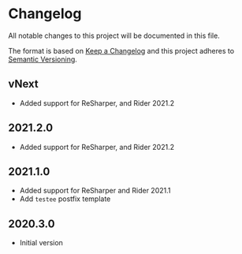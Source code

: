 # Changelog
All notable changes to this project will be documented in this file.

The format is based on [Keep a Changelog](http://keepachangelog.com/en/1.0.0/)
and this project adheres to [Semantic Versioning](http://semver.org/spec/v2.0.0.html).

## vNext
- Added support for ReSharper, and Rider 2021.2

## 2021.2.0
- Added support for ReSharper, and Rider 2021.2

## 2021.1.0
- Added support for ReSharper and Rider 2021.1
- Add `testee` postfix template

## 2020.3.0
- Initial version
